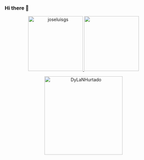 ### Hi there 👋


<!-- Mi actividad -->
<p align="center">
  
  <a href="https://github-readme-stats.vercel.app/api?username=joseluisgs&show_icons=true&theme=vue">
    <img loading="lazy" src="https://github-readme-stats.vercel.app/api?username=DyLaNHurtado&show_icons=true&theme=discord" height="175" alt="joseluisgs"/>
  </a> 
   <a href="https://github-readme-stats.vercel.app/api/top-langs/?username=DyLaNHurtado&theme=vue&layout=compact">
    <img loading="lazy" src="https://github-readme-stats.vercel.app/api/top-langs/?username=DyLaNHurtado&theme=discord&layout=compact" height="175"/>
  </a> 
</p>

<!-- Trofeos -->
<p align="center">
  <a href="https://github.com/ryo-ma/github-profile-trophy"><img src="https://github-profile-trophy.vercel.app/?username=DyLaNHurtado&row=2&column=3&theme=onedark" alt="DyLaNHurtado" height= 250/></a>
</p>


<!--
**DyLaNHurtado/DyLaNHurtado** is a ✨ _special_ ✨ repository because its `README.md` (this file) appears on your GitHub profile.

Here are some ideas to get you started:

- 🔭 I’m currently working on ...
- 🌱 I’m currently learning ...
- 👯 I’m looking to collaborate on ...
- 🤔 I’m looking for help with ...
- 💬 Ask me about ...
- 📫 How to reach me: ...
- 😄 Pronouns: ...
- ⚡ Fun fact: ...
-->
